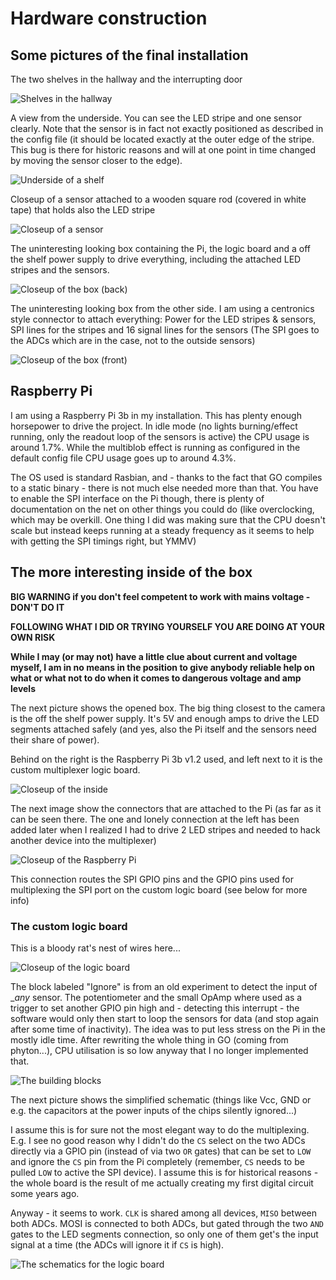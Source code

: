 # Hardware construction

## Some pictures of the final installation

The two shelves in the hallway and the interrupting door

![Shelves in the hallway](images/shelves.jpg)

A view from the underside. You can see the LED stripe and one sensor
clearly. Note that the sensor is in fact not exactly positioned as
described in the config file (it should be located exactly at the
outer edge of the stripe. This bug is there for historic reasons and
will at one point in time changed by moving the sensor closer to the
edge).

![Underside of a shelf](images/shelf_underside.jpg)

Closeup of a sensor attached to a wooden square rod (covered in white
tape) that holds also the LED stripe

![Closeup of a sensor](images/ir-sensor.jpg)

The uninteresting looking box containing the Pi, the logic board and a
off the shelf power supply to drive everything, including the attached
LED stripes and the sensors.

![Closeup of the box (back)](images/goleds-box-back.jpg)

The uninteresting looking box from the other side. I am using a
centronics style connector to attach everything: Power for the LED
stripes & sensors, SPI lines for the stripes and 16 signal lines for
the sensors (The SPI goes to the ADCs which are in the case, not to
the outside sensors)

![Closeup of the box (front)](images/goleds-box-front.jpg)

## Raspberry Pi

I am using a Raspberry Pi 3b in my installation. This has plenty enough
horsepower to drive the project. In idle mode (no lights
burning/effect running, only the readout loop of the sensors is
active) the CPU usage is around 1.7%. While the multiblob effect is
running as configured in the default config file CPU usage goes up to
around 4.3%.

The OS used is standard Rasbian, and - thanks to the fact that GO
compiles to a static binary - there is not much else needed more than
that. You have to enable the SPI interface on the Pi though, there is
plenty of documentation on the net on other things you could do (like
overclocking, which may be overkill. One thing I did was making sure
that the CPU doesn't scale but instead keeps running at a steady
frequency as it seems to help with getting the SPI timings right, but
YMMV)

## The more interesting inside of the box

**BIG WARNING if you don't feel competent to work with mains voltage - DON'T DO IT**

**FOLLOWING WHAT I DID OR TRYING YOURSELF YOU ARE DOING AT YOUR OWN RISK**

**While I may (or may not) have a little clue about current and
voltage myself, I am in no means in the position to give anybody
reliable help on what or what not to do when it comes to dangerous
voltage and amp levels**

The next picture shows the opened box. The big thing closest to the
camera is the off the shelf power supply. It's 5V and enough amps to
drive the LED segments attached safely (and yes, also the Pi
itself and the sensors need their share of power).

Behind on the right is the Raspberry Pi 3b v1.2 used, and left next to
it is the custom multiplexer logic board.


![Closeup of the inside](images/goleds-box-open.jpg)


The next image show the connectors that are attached to the Pi (as far
as it can be seen there. The one and lonely connection at the left has
been added later when I realized I had to drive 2 LED stripes and
needed to hack another device into the multiplexer) 

![Closeup of the Raspberry Pi](images/goleds-box-raspi.jpg)

This connection routes the SPI GPIO pins and the GPIO pins used for
multiplexing the SPI port on the custom logic board (see below for
more info) 

### The custom logic board

This is a bloody rat's nest of wires here...

![Closeup of the logic board](images/goleds-box-logic.jpg)

The block labeled "Ignore" is from an old experiment to detect the
input of __any_ sensor. The potentiometer and the small OpAmp where
used as a trigger to set another GPIO pin high and - detecting this
interrupt - the software would only then start to loop the sensors for
data (and stop again after some time of inactivity). The idea was to
put less stress on the Pi in the mostly idle time. After rewriting the
whole thing in GO (coming from phyton...), CPU utilisation is so low
anyway that I no longer implemented that.

![The building blocks](images/goleds-box-logic-annotated.png)

The next picture shows the simplified schematic (things like Vcc, GND
or e.g. the capacitors at the power inputs of the chips silently
ignored...)

I assume this is for sure not the most elegant way to do the
multiplexing. E.g. I see no good reason why I didn't do the `CS`
select on the two ADCs directly via a GPIO pin (instead of via two
`OR` gates) that can be set to `LOW` and ignore the `CS` pin from the
Pi completely (remember, `CS` needs to be pulled `LOW` to active the
SPI device). I assume this is for historical reasons - the whole board
is the result of me actually creating my first digital circuit some
years ago.

Anyway - it seems to work. `CLK` is shared among all devices, `MISO`
between both ADCs. MOSI is connected to both ADCs, but gated through
the two `AND` gates to the LED segments connection, so only one of
them get's the input signal at a time (the ADCs will ignore it if `CS`
is high).

![The schematics for the logic board](images/schematic.png)


